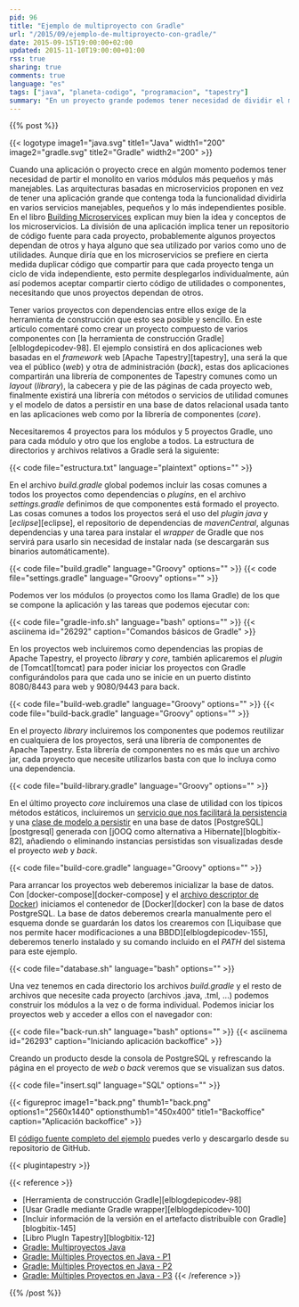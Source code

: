 ```yaml
---
pid: 96
title: "Ejemplo de multiproyecto con Gradle"
url: "/2015/09/ejemplo-de-multiproyecto-con-gradle/"
date: 2015-09-15T19:00:00+02:00
updated: 2015-11-10T19:00:00+01:00
rss: true
sharing: true
comments: true
language: "es"
tags: ["java", "planeta-codigo", "programacion", "tapestry"]
summary: "En un proyecto grande podemos tener necesidad de dividir el monolito al menos en varios módulos y yendo un paso más lejos en microservicios. La herramienta de construcción que usemos deberá de facilitarnos automatizar la tarea de construcción del código fuente de cada módulo individual, de todos a la vez o de los microservicios si tienen alguna dependencia compartida. En el artículo y ejemplo explicaré cómo usando Gradle podemos dividir el proyecto en varios módulos. No deja de ser un ejemplo pero es bastante completo y está formado por dos aplicaciones web, una librería de componentes y otra librería con el modelo de persistencia, usa Spring, jOOQ, Tapestry, PostgreSQL, Docker, Liquibase, ..."
---
```


{{% post %}}

{{< logotype image1="java.svg" title1="Java" width1="200" image2="gradle.svg" title2="Gradle" width2="200" >}}

Cuando una aplicación o proyecto crece en algún momento podemos tener necesidad de partir el monolito en varios módulos más pequeños y más manejables. Las arquitecturas basadas en microservicios proponen en vez de tener una aplicación grande que contenga toda la funcionalidad dividirla en varios servicios manejables, pequeños y lo más independientes posible. En el libro <a href="https://www.amazon.es/gp/product/1491950358/ref=as_li_ss_tl?ie=UTF8&camp=3626&creative=24822&creativeASIN=1491950358&linkCode=as2&tag=blobit-21">Building Microservices</a><img src="https://ir-es.amazon-adsystem.com/e/ir?t=blobit-21&l=as2&o=30&a=1491950358" width="1" height="1" border="0" alt="" style="border:none !important; margin:0px !important;" /> explican muy bien la idea y conceptos de los microservicios. La división de una aplicación implica tener un repositorio de código fuente para cada proyecto, probablemente algunos proyectos dependan de otros y haya alguno que sea utilizado por varios como uno de utilidades. Aunque diría que en los microservicios se prefiere en cierta medida duplicar código que compartir para que cada proyecto tenga un ciclo de vida independiente, esto permite desplegarlos individualmente, aún así podemos aceptar compartir cierto código de utilidades o componentes, necesitando que unos proyectos dependan de otros.

Tener varios proyectos con dependencias entre ellos exige de la herramienta de construcción que esto sea posible y sencillo. En este artículo comentaré como crear un proyecto compuesto de varios componentes con [la herramienta de construcción Gradle][elblogdepicodev-98]. El ejemplo consistirá en dos aplicaciones web basadas en el _framework_ web [Apache Tapestry][tapestry], una será la que vea el público (_web_) y otra de administración (_back_), estas dos aplicaciones compartirán una librería de componentes de Tapestry comunes como un _layout_ (_library_), la cabecera y pie de las páginas de cada proyecto web, finalmente existirá una librería con métodos o servicios de utilidad comunes y el modelo de datos a persistir en una base de datos relacional usada tanto en las aplicaciones web como por la librería de componentes (_core_).

Necesitaremos 4 proyectos para los módulos y 5 proyectos Gradle, uno para cada módulo y otro que los englobe a todos. La estructura de directorios y archivos relativos a Gradle será la siguiente:

{{< code file="estructura.txt" language="plaintext" options="" >}}

En el archivo _build.gradle_ global podemos incluir las cosas comunes a todos los proyectos como dependencias o _plugins_, en el archivo _settings.gradle_ definimos de que componentes está formado el proyecto. Las cosas comunes a todos los proyectos será el uso del _plugin java_ y [_eclipse_][eclipse], el repositorio de dependencias de _mavenCentral_, algunas dependencias y una tarea para instalar el _wrapper_ de Gradle que nos servirá para usarlo sin necesidad de instalar nada (se descargarán sus binarios automáticamente).

{{< code file="build.gradle" language="Groovy" options="" >}}
{{< code file="settings.gradle" language="Groovy" options="" >}}

Podemos ver los módulos (o proyectos como los llama Gradle) de los que se compone la aplicación y las tareas que podemos ejecutar con:

{{< code file="gradle-info.sh" language="bash" options="" >}}
{{< asciinema id="26292"    caption="Comandos básicos de Gradle" >}}

En los proyectos web incluiremos como dependencias las propias de Apache Tapestry, el proyecto _library_ y _core_, también aplicaremos el _plugin_ de [Tomcat][tomcat] para poder iniciar los proyectos con Gradle configurándolos para que cada uno se inicie en un puerto distinto 8080/8443 para web y 9080/9443 para back.

{{< code file="build-web.gradle" language="Groovy" options="" >}}
{{< code file="build-back.gradle" language="Groovy" options="" >}}

En el proyecto _library_ incluiremos los componentes que podemos reutilizar en cualquiera de los proyectos, será una librería de componentes de Apache Tapestry. Esta librería de componentes no es más que un archivo jar, cada proyecto que necesite utilizarlos basta con que lo incluya como una dependencia.

{{< code file="build-library.gradle" language="Groovy" options="" >}}

En el último proyecto _core_ incluiremos una clase de utilidad con los típicos métodos estáticos, incluiremos un [servicio que nos facilitará la persistencia](https://github.com/picodotdev/blog-ejemplos/blob/master/MultiprojectGradle/core/src/main/java/io/github/picodotdev/gradle/core/services/ItemDAOImpl.java) y una [clase de modelo a persistir](https://github.com/picodotdev/blog-ejemplos/blob/master/MultiprojectGradle/core/src/main/java/io/github/picodotdev/gradle/core/models/tables/records/ItemRecord.java) en una base de datos [PostgreSQL][postgresql] generada con [jOOQ como alternativa a Hibernate][blogbitix-82], añadiendo o eliminando instancias persistidas son visualizadas desde el proyecto _web_ y _back_.

{{< code file="build-core.gradle" language="Groovy" options="" >}}

Para arrancar los proyectos web deberemos inicializar la base de datos. Con [docker-compose][docker-compose] y el [archivo descriptor de Docker](https://github.com/picodotdev/blog-ejemplos/blob/master/MultiprojectGradle/core/misc/postgres/docker-compose.yml)) iniciamos el contenedor de [Docker][docker] con la base de datos PostgreSQL. La base de datos deberemos crearla manualmente pero el esquema donde se guardarán los datos los crearemos con [Liquibase que nos permite hacer modificaciones a una BBDD][elblogdepicodev-155], deberemos tenerlo instalado y su comando incluido en el _PATH_ del sistema para este ejemplo.

{{< code file="database.sh" language="bash" options="" >}}

Una vez tenemos en cada directorio los archivos _build.gradle_ y el resto de archivos que necesite cada proyecto (archivos .java, .tml, ...) podemos construir los módulos a la vez o de forma individual. Podemos iniciar los proyectos web y acceder a ellos con el navegador con:

{{< code file="back-run.sh" language="bash" options="" >}}
{{< asciinema id="26293"    caption="Iniciando aplicación backoffice" >}}

Creando un producto desde la consola de PostgreSQL y refrescando la página en el proyecto de _web_ o _back_ veremos que se visualizan sus datos.

{{< code file="insert.sql" language="SQL" options="" >}}

{{< figureproc
    image1="back.png" thumb1="back.png" options1="2560x1440" optionsthumb1="450x400" title1="Backoffice"
    caption="Aplicación backoffice" >}}

El [código fuente completo del ejemplo](https://github.com/picodotdev/blog-ejemplos/tree/master/MultiprojectGradle) puedes verlo y descargarlo desde su repositorio de GitHub.

{{< plugintapestry >}}

{{< reference >}}
* [Herramienta de construcción Gradle][elblogdepicodev-98]
* [Usar Gradle mediante Gradle wrapper][elblogdepicodev-100]
* [Incluir información de la versión en el artefacto distribuible con Gradle][blogbitix-145]
* [Libro PlugIn Tapestry][blogbitix-12]
* [Gradle: Multiproyectos Java](http://www.javamexico.org/blogs/windoctor/gradle_multiproyectos_java)
* [Gradle: Múltiples Proyectos en Java - P1](https://www.youtube.com/watch?v=eP0NBHkAwwU)
* [Gradle: Múltiples Proyectos en Java - P2](https://www.youtube.com/watch?v=fkzPB3IgrB8)
* [Gradle: Múltiples Proyectos en Java - P3](https://www.youtube.com/watch?v=-ITQ7_94iMM)
{{< /reference >}}

{{% /post %}}
